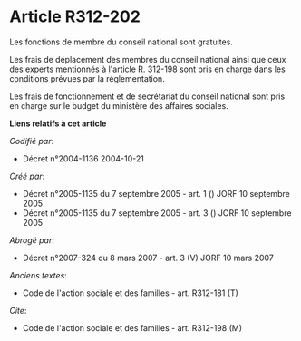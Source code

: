 # Article R312-202

Les fonctions de membre du conseil national sont gratuites.

Les frais de déplacement des membres du conseil national ainsi que ceux des experts mentionnés à l'article R. 312-198 sont
pris en charge dans les conditions prévues par la réglementation.

Les frais de fonctionnement et de secrétariat du conseil national sont pris en charge sur le budget du ministère des affaires
sociales.

**Liens relatifs à cet article**

_Codifié par_:

  - Décret n°2004-1136 2004-10-21

_Créé par_:

  - Décret n°2005-1135 du 7 septembre 2005 - art. 1 () JORF 10 septembre 2005
  - Décret n°2005-1135 du 7 septembre 2005 - art. 3 () JORF 10 septembre 2005

_Abrogé par_:

  - Décret n°2007-324 du 8 mars 2007 - art. 3 (V) JORF 10 mars 2007

_Anciens textes_:

  - Code de l'action sociale et des familles - art. R312-181 (T)

_Cite_:

  - Code de l'action sociale et des familles - art. R312-198 (M)

